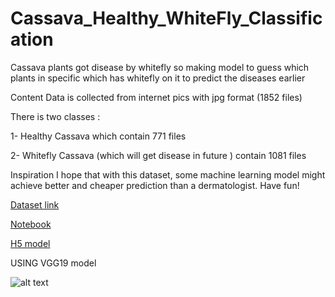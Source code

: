 # Cassava_Healthy_WhiteFly_Classification


Cassava plants got disease by whitefly so making model to guess which plants in specific which has whitefly on it to predict the diseases earlier



Content
Data is collected from internet pics with jpg format (1852 files)

There is two classes :

1- Healthy Cassava which contain 771 files

2- Whitefly Cassava (which will get disease in future ) contain 1081 files




Inspiration
I hope that with this dataset, some machine learning model might achieve better and cheaper prediction than a dermatologist.
Have fun!



[Dataset link](https://www.kaggle.com/mahmoudreda55/cassava-healthy-whitefly-classification)


[Notebook ](https://www.kaggle.com/mahmoudreda55/cassava-classification-92)

[H5 model](https://drive.google.com/file/d/1rJMn7NgIC3jq6GrAuNvl1CPop0yjrFGd/view?usp=sharing)


USING VGG19 model  

![alt text](https://www.researchgate.net/publication/334388209/figure/fig3/AS:779318888259585@1562815510593/Details-of-the-19-layers-of-VGG19-network-21-used-for-feature-extraction.ppm)
